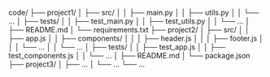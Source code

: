 code/
├── project1/
│   ├── src/
│   │   ├── main.py
│   │   ├── utils.py
│   │   └── ...
│   ├── tests/
│   │   ├── test_main.py
│   │   ├── test_utils.py
│   │   └── ...
│   ├── README.md
│   └── requirements.txt
├── project2/
│   ├── src/
│   │   ├── app.js
│   │   ├── components/
│   │   │   ├── header.js
│   │   │   ├── footer.js
│   │   │   └── ...
│   │   └── ...
│   ├── tests/
│   │   ├── test_app.js
│   │   ├── test_components.js
│   │   └── ...
│   ├── README.md
│   └── package.json
├── project3/
│   ├── ...
│   └── ...
└── ...
